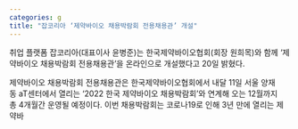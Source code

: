 ```yaml
---
categories: g
title: "잡코리아 ‘제약바이오 채용박람회 전용채용관’ 개설"
---
```







취업 플랫폼 잡코리아(대표이사 윤병준)는 한국제약바이오협회(회장 원희목)와 함께 &lsquo;제약바이오 채용박람회 전용채용관&rsquo;을 온라인으로 개설했다고&nbsp;20일 밝혔다.

제약바이오 채용박람회 전용채용관은 한국제약바이오협회에서 내달&nbsp;11일 서울 양재동&nbsp;aT센터에서 열리는 &lsquo;2022&nbsp;한국 제약바이오 채용박람회&rsquo;와 연계해 오는&nbsp;12월까지 총&nbsp;4개월간 운영될 예정이다.&nbsp;이번 채용박람회는 코로나19로 인해&nbsp;3년 만에 열리는 제약바